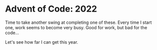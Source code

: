 # Advent of Code: 2022

Time to take another swing at completing one of these.
Every time I start one, work seems to become very busy.
Good for work, but bad for the code...

Let's see how far I can get this year.
